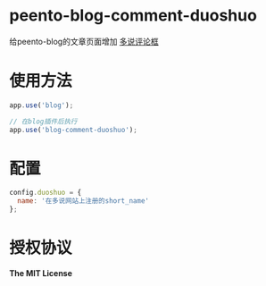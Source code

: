 peento-blog-comment-duoshuo
===========================

给peento-blog的文章页面增加 [多说评论框](http://duoshuo.com/)


使用方法
========

```JavaScript
app.use('blog');

// 在blog插件后执行
app.use('blog-comment-duoshuo');
```


配置
====

```JavaScript
config.duoshuo = {
  name: '在多说网站上注册的short_name'
};
```


授权协议
========

**The MIT License**
